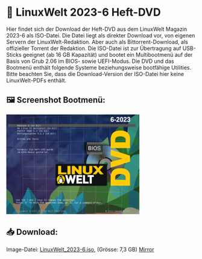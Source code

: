 # 💽 LinuxWelt 2023-6 Heft-DVD

Hier findet sich der Download der Heft-DVD aus dem LinuxWelt Magazin 2023-6 als ISO-Datei. Die Datei liegt als direkter Download vor, von eigenen Servern der LinuxWelt-Redaktion. Aber auch als Bittorrent-Download, als offizieller Torrent der Redaktion. Die ISO-Datei ist zur Übertragung auf USB-Sticks geeignet (ab 16 GB Kapazität) und bootet ein Multibootmenü auf der Basis von Grub 2.06 im BIOS- sowie UEFI-Modus. Die DVD und das Bootmenü enthält folgende Systeme beziehungsweise bootfähige Utilities. Bitte beachten Sie, dass die Download-Version der ISO-Datei hier keine LinuxWelt-PDFs enthält.

## 🖼️ Screenshot Bootmenü:
<img src="https://github.com/LinuxWelt/LinuxWelt/blob/main/docs/images/LinuxWelt_2023-6_menu.png" width="70%">

## 📥 Download:

Image-Datei: [LinuxWelt_2023-6.iso](https://torrent.code2decode.com/LinuxWelt_2023-6/LinuxWelt_2023-6.iso), (Grösse: 7,3 GB) [Mirror](https://torrent3.code2decode.com/LinuxWelt_2023-6/LinuxWelt_2023-6.iso)
